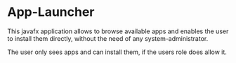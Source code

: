 # App-Launcher
This javafx application allows to browse available apps and enables the user to install them directly,
without the need of any system-administrator. 

The user only sees apps and can install them, if the users role does allow it.